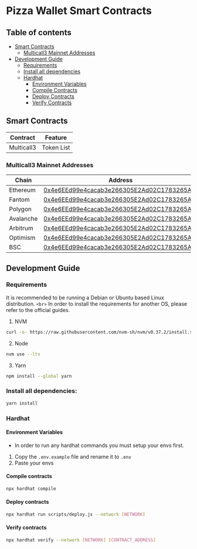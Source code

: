 # Pizza Wallet Smart Contracts

## Table of contents

- [Smart Contracts](#smart-contracts)
  - [Multicall3 Mainnet Addresses](#multicall3-mainnet-addresses)
- [Development Guide](#development-guide)
  - [Requirements](#requirements)
  - [Install all dependencies](#install-all-dependencies)
  - [Hardhat](#hardhat)
    - [Environment Variables](#environment-variables)
    - [Compile Contracts](#compile-contracts)
    - [Deploy Contracts](#deploy-contracts)
    - [Verify Contracts](#verify-contracts)

## Smart Contracts

| Contract   | Feature    |
| ---------- | ---------- |
| Multicall3 | Token List |

### Multicall3 Mainnet Addresses

| Chain     | Address                                                                                                                       |
| --------- | ----------------------------------------------------------------------------------------------------------------------------- |
| Ethereum  | [0x4e6EEd99e4cacab3e266305E2Ad02C1783265AfB](https://etherscan.io/address/0x4e6EEd99e4cacab3e266305E2Ad02C1783265AfB)            |
| Fantom    | [0x4e6EEd99e4cacab3e266305E2Ad02C1783265AfB]()                                                                                   |
| Polygon   | [0x4e6EEd99e4cacab3e266305E2Ad02C1783265AfB](https://polygonscan.com/address/0x4e6EEd99e4cacab3e266305E2Ad02C1783265AfB)         |
| Avalanche | [0x4e6EEd99e4cacab3e266305E2Ad02C1783265AfB](https://snowtrace.io/address/0x4e6eed99e4cacab3e266305e2ad02c1783265afb)            |
| Arbitrum  | [0x4e6EEd99e4cacab3e266305E2Ad02C1783265AfB](https://arbiscan.io/address/0x4e6eed99e4cacab3e266305e2ad02c1783265afb)             |
| Optimism  | [0x4e6EEd99e4cacab3e266305E2Ad02C1783265AfB](https://optimistic.etherscan.io/address/0x4e6EEd99e4cacab3e266305E2Ad02C1783265AfB) |
| BSC       | [0x4e6EEd99e4cacab3e266305E2Ad02C1783265AfB](https://bscscan.com/address/0x4e6EEd99e4cacab3e266305E2Ad02C1783265AfB)             |

## Development Guide

### Requirements

It is recommended to be running a Debian or Ubuntu based Linux distribution. `<br>`
In order to install the requirements for another OS, please refer to the official guides.

1. NVM

```sh
curl -o- https://raw.githubusercontent.com/nvm-sh/nvm/v0.37.2/install.sh | bash && source ~/.nvm/nvm.sh
```

2. Node

```sh
nvm use --lts
```

3. Yarn

```sh
npm install --global yarn
```

### Install all dependencies:

```sh
yarn install
```

### Hardhat

#### Environment Variables

- In order to run any hardhat commands you must setup your envs first.

1. Copy the ``.env.example`` file and rename it to ``.env``
2. Paste your envs

#### Compile contracts

```sh
npx hardhat compile
```

#### Deploy contracts

```sh
npx hardhat run scripts/deploy.js --network [NETWORK]
```

#### Verify contracts

```sh
npx hardhat verify --network [NETWORK] [CONTRACT_ADDRESS]
```
